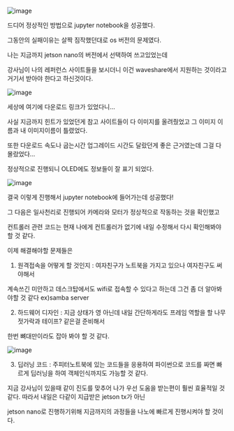 ![image](https://user-images.githubusercontent.com/87622597/130595273-3d3f2f0d-ee55-43f3-b031-6ba190a841f7.png)

드디어 정상적인 방법으로 jupyter notebook을 성공했다.

그동안의 실패이유는 살짝 짐작했던대로 os 버전의 문제였다.

나는 지금까지 jetson nano의 버전에서 선택하여 쓰고있었는데 

강사님이 나의 레퍼런스 사이트들을 보시더니 이건 waveshare에서 지원하는 것이라고 거기서 받아야 한다고 하신것이다.

![image](https://user-images.githubusercontent.com/87622597/130595879-21a2dfac-a9c9-4bf1-8443-78079f3fc487.png)

세상에 여기에 다운로드 링크가 있었다니...

사실 지금까지 힌트가 있었던게 참고 사이트들이 다 이미지를 올려줬었고 그 이미지 이름과 내 이미지이름이 틀렸었다.

또한 다운로드 속도나 굽는시간 업그레이드 시간도 달랐던게 좋은 근거였는데 그걸 다 몰랐었다...

정상적으로 진행되니 OLED에도 정보들이 잘 표기 되었다.

![image](https://user-images.githubusercontent.com/87622597/130596651-679cc7b6-2446-418c-a13e-48a0a82d1dba.png)


결국 이렇게 진행해서 jupyter notebook에 들어가는데 성공했다!

그 다음은 일사천리로 진행되어 카메라와 모터가 정상적으로 작동하는 것을 확인했고 

컨트롤러 관련 코드는 현재 나에게 컨트롤러가 없기에 내일 수정해서 다시 확인해봐야 할 것 같다.

이제 해결해야할 문제들은 

1. 원격접속을 어떻게 할 것인지 : 여자친구가 노트북을 가지고 있으나 여자친구도 써야해서 

계속쓰긴 미안하고 데스크탑에서도 wifi로 접속할 수 있다고 하는데 그건 좀 더 알아봐야할 것 같다 ex)samba server

2. 하드웨어 디자인 : 지금 상태가 영 아닌데 내일 간단하게라도 프레임 역할을 할 나무젓가락과 테이프? 같은걸 준비해서 

한번 뼈대만이라도 잡아 봐야 할 것 같다.

![image](https://user-images.githubusercontent.com/87622597/130596850-6ef187a4-c5e7-4bc0-9c53-23a465a5b228.png)

3. 딥러닝 코드 : 주피터노트북에 있는 코드들을 응용하여 파이썬으로 코드를 짜면 빠르게 딥러닝을 하여 객체인식까지도 가능할 것 같다. 

지금 강사님이 있을때 같이 진도를 맞추어 나가 우선 도움을 받는편이 훨씬 효율적일 것 같다. 따라서 내일은 다같이 지급받은 jetson tx가 아닌

jetson nano로 진행하기위해 지금까지의 과정들을 나노에 빠르게 진행시켜야 할 것이다.
